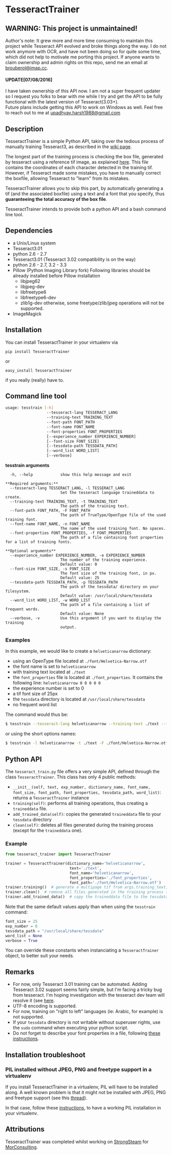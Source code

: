 # TesseractTrainer

## WARNING: This project is unmaintained!
Author's note: It grew more and more time consuming to maintain this project while Tesseract API evolved and broke things along the way.
I do not work anymore with OCR, and have not been doing so for quite some time, which did not help to motivate me porting this project.
If anyone wants to claim ownership and admin rights on this repo, send me an email at brouberol@imap.cc.
#### UPDATE[07/08/2016]
 I have taken ownership of this API now. I am not a super frequent updater so I request you folks to bear with me while I try and get the API to be fully functional with the latest version of Tesseract(3.03+).</br>
 Future plans include getting this API to work on Windows as well.
 Feel free to reach out to me at upadhyay.harsh1988@gmail.com

## Description

TesseractTrainer is a simple Python API, taking over the tedious process of manually
training Tesseract3, as described in the [wiki page](https://code.google.com/p/tesseract-ocr/wiki/TrainingTesseract3).

The longest part of the training process is checking the box file, generated by tesseract using a reference tif image,
as explained [here](https://code.google.com/p/tesseract-ocr/wiki/TrainingTesseract3#Make_Box_Files).
This file contains the coordinates of each character detected in the training tif. However, if Tesseract made
some mistakes, you have to manually correct the boxfile, allowing Tesseract to "learn" from its mistakes.

TesseractTrainer allows you to skip this part, by automatically generating a tif (and the associated boxfile) using a
text and a font that you specify, thus **guaranteeing the total accuracy of the box file**.

TesseractTrainer intends to provide both a python API and a bash command line tool.

## Dependencies

* a Unix/Linux system
* Tesseract3.01
* python 2.6 - 2.7
* Tesseract3.01 (Tesseract 3.02 compatibility is on the way)
* python 2.6 - 2.7, 3.2 - 3.3
* Pillow (Python Imaging Library fork)
  Following libraries should be already installed before Pillow installation
    * libjpeg62
    * libjpeg-dev
    * libfreetype6
    * libfreetype6-dev
    * zlib1g-dev
  otherwise, some freetype/zlib/jpeg operations will not be supported.
* ImageMagick

## Installation

You can install TesseractTrainer in your virtualenv via

```
pip install TesseractTrainer
```

or

```
easy_install TesseractTrainer
```

if you really (really) have to.


## Command line tool
```bash
usage: tesstrain [-h]
                  --tesseract-lang TESSERACT_LANG
                  --training-text TRAINING_TEXT
                  --font-path FONT_PATH
                  --font-name FONT_NAME
                  --font-properties FONT_PROPERTIES
                  [--experience_number EXPERIENCE_NUMBER]
                  [--font-size FONT_SIZE]
                  [--tessdata-path TESSDATA_PATH]
                  [--word_list WORD_LIST]
                  [--verbose]
```

**tesstrain arguments**

	  -h, --help            show this help message and exit

	**Required arguments:**
	  --tesseract-lang TESSERACT_LANG, -l TESSERACT_LANG
	                        Set the tesseract language traineddata to create.
	  --training-text TRAINING_TEXT, -t TRAINING_TEXT
	                        The path of the training text.
	  --font-path FONT_PATH, -F FONT_PATH
	                        The path of TrueType/OpenType file of the used training font.
	  --font-name FONT_NAME, -n FONT_NAME
	                        The name of the used training font. No spaces.
      --font-properties FONT_PROPERTIES, -f FONT_PROPERTIES
                            The path of a file containing font properties for a list of training fonts.

	**Optional arguments**
	  --experience_number EXPERIENCE_NUMBER, -e EXPERIENCE_NUMBER
	                        The number of the training experience.
	                        Default value: 0
	  --font-size FONT_SIZE, -s FONT_SIZE
	                        The font size of the training font, in px.
	                        Default value: 25
	  --tessdata-path TESSDATA_PATH, -p TESSDATA_PATH
	                        The path of the tessdata/ directory on your filesystem.
	                        Default value: /usr/local/share/tessdata
	  --word_list WORD_LIST, -w WORD_LIST
	                        The path of a file containing a list of frequent words.
	                        Default value: None
	  --verbose, -v         Use this argument if you want to display the training
                            output.


### Examples

In this example, we would like to create a `helveticanarrow` dictionary:

* using an OpenType file located at `./font/Helvetica-Narrow.otf`
* the font name is set to `helveticanarrow`
* with training text located at `./text`
* the `font_properties` file is located at `./font_properties`. It contains the following line: `helveticanarrow 0 0 0 0 0`
* the experience number is set to 0
* a tif font size of 25px
* the `tessdata` directory is located at `/usr/local/share/tessdata`
* no frequent word list

The command would thus be:

```bash
$ tesstrain --tesseract-lang helveticanarrow --training-text ./text --font-path font/Helvetica-Narrow.otf --font-name helveticanarrow  --font-properties ./font_properties --verbose
```
or using the short options names:

```bash
$ tesstrain -l helveticanarrow -t ./text -F ./font/Helvetica-Narrow.otf -n helveticanarrow -f ./font_properties -v
```

## Python API

The `tesseract_train.py` file offers a very simple API, defined through the class `TesseractTrainer`.
This class has only 4 public methods:

* `__init__(self, text, exp_number, dictionary_name, font_name, font_size, font_path, font_properties, tessdata_path, word_list)`: returns a `TesseractTrainer` instance
* `training(self)`: performs all training operations, thus creating a `traineddata` file.
* `add_trained_data(self)`: copies the generated `traineddata` file to your `tessdata` directory
* `clean(self)`: deletes all files generated during the training process (except for the `traineddata` one).

### Example

```python
from tesseract_trainer import TesseractTrainer

trainer = TesseractTrainer(dictionary_name='helveticanarrow',
                            text='./text',
                            font_name='helveticanarrow',
                            font_properties='./font_properties',
                            font_path='./font/Helvetica-Narrow.otf')
trainer.training()  # generate a multipage tif from args.training_text, train on it and generate a traineddata file
trainer.clean()  # remove all files generated in the training process (except the traineddata file)
trainer.add_trained_data()  # copy the traineddata file to the tessdata/ directory
```

Note that the same default values apply than when using the `tesstrain` command:

```python
font_size = 25
exp_number = 0
tessdata_path = "/usr/local/share/tessdata"
word_list = None
verbose = True
```

You can override these constants when instanciating a `TesseractTrainer` object, to better suit your needs.

## Remarks
* For now, only Tesseract 3.01 training can be automated. Adding Tesseract 3.02 support seems fairly simple, but I'm facing a tricky bug from tesseract. I'm hoping investigation with the tesseract dev team will resolve it (see [here](https://code.google.com/p/tesseract-ocr/issues/detail?can=2&start=0&num=100&q=&colspec=ID%20Type%20Status%20Priority%20Milestone%20Owner%20Summary&groupby=&sort=&id=698).
* UTF-8 encoding is supported.
* For now, training on "right to left" languages (ie: Arabic, for example) is not supported.
* If your `tessdata` directory is not writable without superuser rights, use the `sudo` command when executing your python script.
* Do not forget to describe your font properties in a file, following [these instructions](https://code.google.com/p/tesseract-ocr/wiki/TrainingTesseract3#font_properties_%28new_in_3.01%29).

## Installation troubleshoot
### PIL installed without JPEG, PNG and freetype support in a virtualenv
If you install TesseractTrainer in a virtualenv, PIL will have to be installed along.
A well known problem is that it might not be installed with JPEG, PNG and freetype support (see this [thread](http://ubuntuforums.org/showthread.php?t=1751455)).

In that case, follow these [instructions](http://ubuntuforums.org/showthread.php?t=1751455), to have a working PIL installation in
your virtualenv.


## Attributions
TesseractTrainer was completed whilst working on [StrongSteam](http://strongsteam.com) for [MorConsulting](http://morconsulting.com/).
